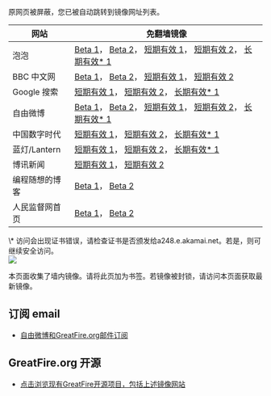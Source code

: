 <p>原网页被屏蔽，您已被自动跳转到镜像网址列表。</p>
<table>
    <thead>
        <tr>
            <th>网站</th>
            <th>免翻墙镜像</th>
        </tr>
    </thead>
    <tbody>    
        <tr>
            <td>泡泡</td>
            <td>            
                <a href="https://pp3.global.ssl.fastly.net/" target="jx1">Beta 1</a>，            
                <a href="https://pp2.global.ssl.fastly.net/" target="jx2">Beta 2</a>，            
                <a href="https://paopao8.azurewebsites.net" target="jx3">短期有效 1</a>，            
                <a href="https://d32pt9ivjjofmj.cloudfront.net" target="jx4">短期有效 2</a>，            
                <a href="https://a1577.dspb.akamai.net/f/1/1/1/dci.download.akamai.com/35985/159415/1/p/" target="jx5">长期有效* 1</a>
            </td>
        </tr>    
        <tr>
            <td>BBC 中文网</td>
            <td>            
                <a href="https://bbc.global.ssl.fastly.net/" target="jx6">Beta 1</a>，            
                <a href="https://d18hoyul31kh07.cloudfront.net/" target="jx7">Beta 2</a>，            
                <a href="https://bbc3.azurewebsites.net" target="jx8">短期有效 1</a>，            
                <a href="https://d2jq89e8bit3j3.cloudfront.net" target="jx9">短期有效 2</a>
            </td>
        </tr>    
        <tr>
            <td>Google 搜索</td>
            <td>            
                <a href="https://google1.azurewebsites.net" target="jx10">短期有效 1</a>，            
                <a href="https://d3vv89cvqbrqlq.cloudfront.net" target="jx11">短期有效 2</a>，            
                <a href="https://main.dl.wu.akadns.net/f/1/1/1/dci.download.akamai.com/35985/159415/1/g/" target="jx12">长期有效* 1</a>
            </td>
        </tr>    
        <tr>
            <td>自由微博</td>
            <td>            
                <a href="https://fw1.global.ssl.fastly.net/" target="jx13">Beta 1</a>，            
                <a href="https://dlxthj4dgku6j.cloudfront.net/" target="jx14">Beta 2</a>，            
                <a href="https://fw7.azurewebsites.net" target="jx15">短期有效 1</a>，            
                <a href="https://d2apx3fwniaev7.cloudfront.net" target="jx16">短期有效 2</a>，            
                <a href="https://dom.dl.wu.akadns.net/f/1/1/1/dci.download.akamai.com/35985/159415/1/f/" target="jx17">长期有效* 1</a>
            </td>
        </tr>    
        <tr>
            <td>中国数字时代</td>
            <td>            
                <a href="https://cdt1.azurewebsites.net" target="jx18">短期有效 1</a>，            
                <a href="https://d304dwl7tgk9ix.cloudfront.net" target="jx19">短期有效 2</a>，            
                <a href="https://main.dl.wu.akadns.net/f/1/1/1/dci.download.akamai.com/35985/159415/1/c/" target="jx20">长期有效* 1</a>
            </td>
        </tr>    
        <tr>
            <td>蓝灯/Lantern</td>
            <td>            
                <a href="https://lantern5.azurewebsites.net" target="jx21">短期有效 1</a>，            
                <a href="https://d111u3mxrnneix.cloudfront.net" target="jx22">短期有效 2</a>，            
                <a href="https://dom.dl.wu.akadns.net/f/1/1/1/dci.download.akamai.com/35985/159415/1/l/" target="jx23">长期有效* 1</a>
            </td>
        </tr>    
        <tr>
            <td>博讯新闻</td>
            <td>            
                <a href="https://boxun7.azurewebsites.net" target="jx24">短期有效 1</a>，            
                <a href="https://d27ummd12gi9ja.cloudfront.net" target="jx25">短期有效 2</a>
            </td>
        </tr>    
        <tr>
            <td>编程随想的博客</td>
            <td>            
                <a href="https://pt1.global.ssl.fastly.net/" target="jx26">Beta 1</a>，            
                <a href="https://d34w42arfi4222.cloudfront.net/" target="jx27">Beta 2</a>
            </td>
        </tr>    
        <tr>
            <td>人民监督网首页</td>
            <td>            
                <a href="https://rmjdw3.global.ssl.fastly.net/" target="jx28">Beta 1</a>，            
                <a href="https://rmjdw4.global.ssl.fastly.net/" target="jx29">Beta 2</a>
            </td>
        </tr>
    </tbody>
</table>
\* 访问会出现证书错误，请检查证书是否颁发给a248.e.akamai.net。若是，则可继续安全访问。

<br/>
<img src="https://raw.githubusercontent.com/greatfire/z/master/logos.gif" />

本页面收集了墙内镜像。请将此页加为书签。若镜像被封锁，请访问本页面获取最新镜像。

## 订阅 email
* <a href="https://b.us7.list-manage.com/subscribe?u=854fca58782082e0cbdf204a0&id=c78949b93c">自由微博和GreatFire.org邮件订阅</a>

## GreatFire.org 开源
* <a href="https://github.com/greatfire/wiki/wiki">点击浏览现有GreatFire开源项目，包括上述镜像网站</a>